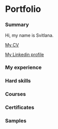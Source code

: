 # Portfolio

### Summary
Hi, my name is Svitlana. 

[My CV](https://drive.google.com/file/d/1ubAknJb32BVpERAOeKxREC3gvdr6vjPb/view?usp=sharing/)

[My Linkedin profile](https://www.linkedin.com/in/svitlana-palamarchuk-4b034b22b/)

### My experience


### Hard skills

### Courses

### Certificates

### Samples
